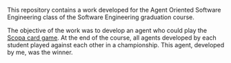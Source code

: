 This repository contains a work developed for the Agent Oriented Software Engineering class of the Software Engineering graduation course.

The objective of the work was to develop an agent who could play the [Scopa card game](https://en.wikipedia.org/wiki/Scopa). At the end 
of the course, all agents developed by each student played against each other in a championship. This agent, developed by me, was the
winner.
